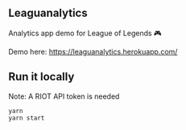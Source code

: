 ## Leaguanalytics
Analytics app demo for League of Legends 🎮

Demo here: https://leaguanalytics.herokuapp.com/

## Run it locally
Note: A RIOT API token is needed

```
yarn
yarn start
```